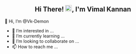 <h2 align="center">
  Hi There! <img src="https://media.giphy.com/media/hvRJCLFzcasrR4ia7z/giphy.gif" width="21">, I'm Vimal Kannan
</h2>

👋 Hi, I’m @Vk-Demon
- 👀 I’m interested in ...
- 🌱 I’m currently learning ...
- 💞️ I’m looking to collaborate on ...
- 📫 How to reach me ...